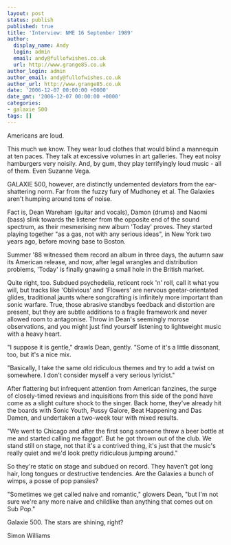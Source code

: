 ```yaml
---
layout: post
status: publish
published: true
title: 'Interview: NME 16 September 1989'
author:
  display_name: Andy
  login: admin
  email: andy@fullofwishes.co.uk
  url: http://www.grange85.co.uk
author_login: admin
author_email: andy@fullofwishes.co.uk
author_url: http://www.grange85.co.uk
date: '2006-12-07 00:00:00 +0000'
date_gmt: '2006-12-07 00:00:00 +0000'
categories:
- galaxie 500
tags: []
---
```

<p>Americans are loud.</p>
<p>This much we know. They wear loud clothes that would blind a mannequin at ten paces. They talk at excessive volumes in art galleries. They eat noisy hamburgers very noisily. And, by gum, they play terrifyingly loud music - all of them. Even Suzanne Vega.</p>
<p>GALAXIE 500, however, are distinctly undemented deviators from the ear-shattering norm. Far from the fuzzy fury of Mudhoney et al. The Galaxies aren't humping around tons of noise.</p>
<p>Fact is, Dean Wareham (guitar and vocals), Damon (drums) and Naomi (bass) slink towards the listener from the opposite end of the sound spectrum, as their mesmerising new album 'Today' proves. They started playing together &quot;as a gas, not with any serious ideas&quot;, in New York two years ago, before moving base to Boston.</p>
<p>Summer '88 witnessed them record an album in three days, the autumn saw its American release, and now, after legal wrangles and distribution problems, 'Today' is finally gnawing a small hole in the British market.</p>
<p>Quite right, too. Subdued psychedelia, reticent rock 'n' roll, call it what you will, but tracks like 'Oblivious' and 'Flowers' are nervous geetar-orientated glides, traditional jaunts where songcrafting is infinitely more important than sonic warfare. True, those abrasive standbys feedback and distortion are present, but they are subtle additions to a fragile framework and never allowed room to antagonise. Throw in Dean's seemingly morose observations, and you might just find yourself listening to lightweight music with a heavy heart.</p>
<p>&quot;I suppose it is gentle,&quot; drawls Dean, gently. &quot;Some of it's a little dissonant, too, but it's a nice mix.</p>
<p>&quot;Basically, I take the same old ridiculous themes and try to add a twist on somewhere. I don't consider myself a very serious lyricist.&quot;</p>
<p>After flattering but infrequent attention from American fanzines, the surge of closely-timed reviews and inquisitions from this side of the pond have come as a slight culture shock to the singer. Back home, they've already hit the boards with Sonic Youth, Pussy Galore, Beat Happening and Das Damen, and undertaken a two-week tour with mixed results.</p>
<p>&quot;We went to Chicago and after the first song someone threw a beer bottle at me and started calling me faggot'. But he got thrown out of the club. We stand still on stage, not that it's a contrived thing, it's just that the music's really quiet and we'd look pretty ridiculous jumping around.&quot;</p>
<p>So they're static on stage and subdued on record. They haven't got long hair, long tongues or destructive tendencies. Are the Galaxies a bunch of wimps, a posse of pop pansies?</p>
<p>&quot;Sometimes we get called naive and romantic,&quot; glowers Dean, &quot;but I'm not sure we're any more naive and childlike than anything that comes out on Sub Pop.&quot;</p>
<p>Galaxie 500. The stars are shining, right?</p>
<p>Simon Williams</p>
